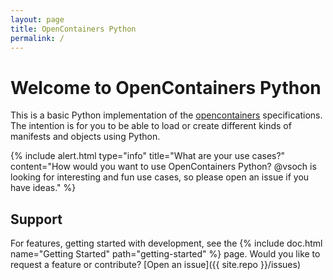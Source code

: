 ```yaml
---
layout: page
title: OpenContainers Python
permalink: /
---
```


# Welcome to OpenContainers Python

This is a basic Python implementation of the [opencontainers](https://github.com/opencontainers) specifications.
The intention is for you to be able to load or create different kinds of
manifests and objects using Python.

{% include alert.html type="info" title="What are your use cases?" content="How would you want to use OpenContainers Python? @vsoch is looking for interesting and fun use cases, so please open an issue if you have ideas." %}

## Support

For features, getting started with development, see the {% include doc.html name="Getting Started" path="getting-started" %} page. Would you like to request a feature or contribute?
[Open an issue]({{ site.repo }}/issues)
